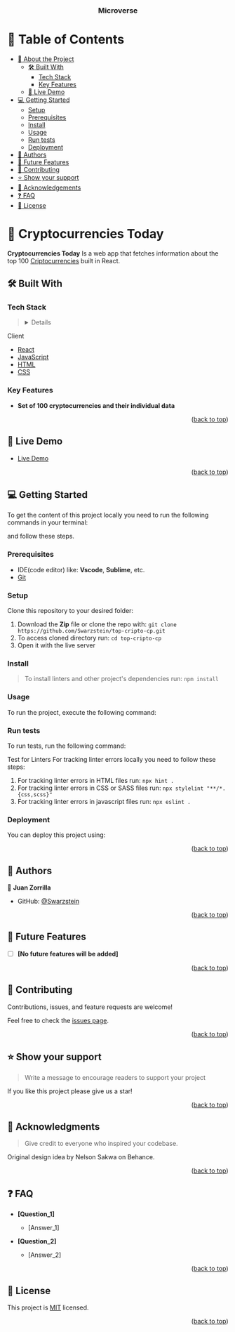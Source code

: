 <a name="readme-top"></a>

<div align="center">

  <h3><b>Microverse</b></h3>

</div>

<!-- TABLE OF CONTENTS -->

# 📗 Table of Contents

- [📖 About the Project](#about-project)
  - [🛠 Built With](#built-with)
    - [Tech Stack](#tech-stack)
    - [Key Features](#key-features)
  - [🚀 Live Demo](#live-demo)
- [💻 Getting Started](#getting-started)
  - [Setup](#setup)
  - [Prerequisites](#prerequisites)
  - [Install](#install)
  - [Usage](#usage)
  - [Run tests](#run-tests)
  - [Deployment](#triangular_flag_on_post-deployment)
- [👥 Authors](#authors)
- [🔭 Future Features](#future-features)
- [🤝 Contributing](#contributing)
- [⭐️ Show your support](#support)
- [🙏 Acknowledgements](#acknowledgements)
- [❓ FAQ](#faq)
- [📝 License](#license)

<!-- PROJECT DESCRIPTION -->

# 📖 Cryptocurrencies Today <a name="about-project"></a>

**Cryptocurrencies Today** Is a web app that fetches information about the top 100 [Criptocurrencies](pending) built in React.

## 🛠 Built With <a name="built-with"></a>

### Tech Stack <a name="tech-stack"></a>

> <details>

  <summary>Client</summary>
  <ul>
    <li><a href="https://reactjs.org/">React</a></li>
    <li><a href="https://reactjs.org/">JavaScript</a></li>
    <li><a href="https://reactjs.org/">HTML</a></li>
    <li><a href="https://reactjs.org/">CSS</a></li>
  </ul>
</details>

<!-- Features -->

### Key Features <a name="key-features"></a>

- **Set of 100 cryptocurrencies and their individual data**

<p align="right">(<a href="#readme-top">back to top</a>)</p>

<!-- LIVE DEMO -->

## 🚀 Live Demo <a name="live-demo"></a>

- [Live Demo](https://drive.google.com/file/d/1YxVo_DJmcVPy6TmPbWQx7ScBk69y-6A4/view?usp=share_link)

<p align="right">(<a href="#readme-top">back to top</a>)</p>

<!-- GETTING STARTED -->

## 💻 Getting Started <a name="getting-started"></a>

To get the content of this project locally you need to run the following commands in your terminal:

and follow these steps.

### Prerequisites

- IDE(code editor) like: **Vscode**, **Sublime**, etc.
- [Git](https://www.linode.com/docs/guides/how-to-install-git-on-linux-mac-and-windows/)

### Setup

Clone this repository to your desired folder:

1. Download the **Zip** file or clone the repo with:
   `git clone https://github.com/Swarzstein/top-cripto-cp.git`
2. To access cloned directory run:
   `cd top-cripto-cp `
3. Open it with the live server

### Install

> To install linters and other project's dependencies run:
> `npm install `

### Usage

To run the project, execute the following command:

### Run tests

To run tests, run the following command:

Test for Linters For tracking linter errors locally you need to follow these steps:

1. For tracking linter errors in HTML files run:
   `npx hint . `
2. For tracking linter errors in CSS or SASS files run:
   `npx stylelint "**/*.{css,scss}" `
3. For tracking linter errors in javascript files run:
   `npx eslint . `

### Deployment

You can deploy this project using:

<p align="right">(<a href="#readme-top">back to top</a>)</p>

<!-- AUTHORS -->

## 👥 Authors <a name="authors"></a>

👤 **Juan Zorrilla**

- GitHub: [@Swarzstein](https://github.com/Swarzstein/)

<p align="right">(<a href="#readme-top">back to top</a>)</p>

<!-- FUTURE FEATURES -->

## 🔭 Future Features <a name="future-features"></a>

- [ ] **[No future features will be added]**

<p align="right">(<a href="#readme-top">back to top</a>)</p>

<!-- CONTRIBUTING -->

## 🤝 Contributing <a name="contributing"></a>

Contributions, issues, and feature requests are welcome!

Feel free to check the [issues page](https://github.com/Swarzstein/top-cripto-cp/issues).

<p align="right">(<a href="#readme-top">back to top</a>)</p>

<!-- SUPPORT -->

## ⭐️ Show your support <a name="support"></a>

> Write a message to encourage readers to support your project

If you like this project please give us a star!

<p align="right">(<a href="#readme-top">back to top</a>)</p>

<!-- ACKNOWLEDGEMENTS -->

## 🙏 Acknowledgments <a name="acknowledgements"></a>

> Give credit to everyone who inspired your codebase.

Original design idea by Nelson Sakwa on Behance.

<p align="right">(<a href="#readme-top">back to top</a>)</p>

<!-- FAQ (optional) -->

## ❓ FAQ <a name="faq"></a>

- **[Question_1]**

  - [Answer_1]

- **[Question_2]**

  - [Answer_2]

<p align="right">(<a href="#readme-top">back to top</a>)</p>

<!-- LICENSE -->

## 📝 License <a name="license"></a>

This project is [MIT](./licence) licensed.

<p align="right">(<a href="#readme-top">back to top</a>)</p>
